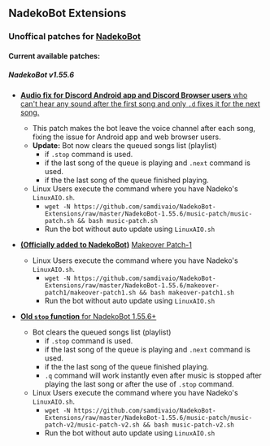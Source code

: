 ## NadekoBot Extensions

### Unoffical patches for [NadekoBot](https://github.com/Kwoth/NadekoBot)

#### Current available patches:

##### NadekoBot v1.55.6

- [**Audio fix for Discord Android app and Discord Browser users** who can't hear any sound after the first song and only `.d` fixes it for the next song.](https://github.com/samdivaio/NadekoBot-Extensions/tree/master/NadekoBot-1.55.6/music-patch)
	- This patch makes the bot leave the voice channel after each song, fixing the issue for Android app and web browser users.
	- **Update:** Bot now clears the queued songs list (playlist)
		- if `.stop` command is used.
		- if the last song of the queue is playing and `.next` command is used.
		- if the the last song of the queue finished playing.
	- Linux Users execute the command where you have Nadeko's `LinuxAIO.sh`.
		- `wget -N https://github.com/samdivaio/NadekoBot-Extensions/raw/master/NadekoBot-1.55.6/music-patch/music-patch.sh && bash music-patch.sh`
		- Run the bot without auto update using `LinuxAIO.sh`

- [**(Officially added to NadekoBot)**](https://github.com/Kwoth/NadekoBot/pull/1397) [Makeover Patch-1](https://github.com/samdivaio/NadekoBot-Extensions/tree/master/NadekoBot-1.55.6/makeover-patch1)
	- Linux Users execute the command where you have Nadeko's `LinuxAIO.sh`.
		- `wget -N https://github.com/samdivaio/NadekoBot-Extensions/raw/master/NadekoBot-1.55.6/makeover-patch1/makeover-patch1.sh && bash makeover-patch1.sh`
		- Run the bot without auto update using `LinuxAIO.sh`

- [**Old `stop` function** for NadekoBot 1.55.6+](https://github.com/samdivaio/NadekoBot-Extensions/tree/master/NadekoBot-1.55.6/music-patch/music-patch-v2)
	- Bot clears the queued songs list (playlist)
		- if `.stop` command is used.
		- if the last song of the queue is playing and `.next` command is used.
		- if the the last song of the queue finished playing.
		- `.q` command will work instantly even after music is stopped after playing the last song or after the use of `.stop` command.
	- Linux Users execute the command where you have Nadeko's `LinuxAIO.sh`.
		- `wget -N https://github.com/samdivaio/NadekoBot-Extensions/raw/master/NadekoBot-1.55.6/music-patch/music-patch-v2/music-patch-v2.sh && bash music-patch-v2.sh`
		- Run the bot without auto update using `LinuxAIO.sh`
